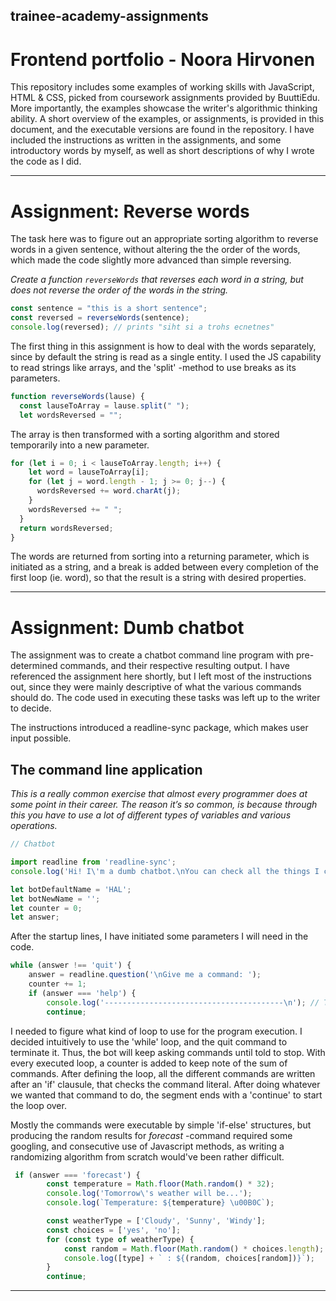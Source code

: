 ## trainee-academy-assignments
# Frontend portfolio - Noora Hirvonen

This repository includes some examples of working skills with JavaScript, HTML & CSS, picked from coursework assignments provided by BuuttiEdu. More importantly, the examples showcase the writer's algorithmic thinking ability. 
A short overview of the examples, or assignments, is provided in this document, and the executable versions are found in the repository. I have included the instructions as written in the assignments, and some introductory words by myself, as well as short descriptions of why I wrote the code as I did. 

___

# Assignment: Reverse words

The task here was to figure out an appropriate sorting algorithm to reverse words in a given sentence, without altering the the order of the words, which made the code slightly more advanced than simple reversing.  

*Create a function `reverseWords` that reverses each word in a string, but does not reverse the order of the words in the string.*

```js
const sentence = "this is a short sentence";
const reversed = reverseWords(sentence);
console.log(reversed); // prints "siht si a trohs ecnetnes"
```

The first thing in this assignment is how to deal with the words separately, since by default the string is read as a single entity. I used the JS capability to read strings like arrays, and the 'split' -method to use breaks as its parameters.

```js
function reverseWords(lause) {
  const lauseToArray = lause.split(" ");
  let wordsReversed = "";
```

The array is then transformed with a sorting algorithm and stored temporarily into a new parameter.

```js
for (let i = 0; i < lauseToArray.length; i++) {
    let word = lauseToArray[i];
    for (let j = word.length - 1; j >= 0; j--) {
      wordsReversed += word.charAt(j);
    }
    wordsReversed += " ";
  }
  return wordsReversed;
}
```
The words are returned from sorting into a returning parameter, which is initiated as a string, and a break is added between every completion of the first loop (ie. word), so that the result is a string with desired properties.

___

# Assignment: Dumb chatbot

The assignment was to create a chatbot command line program with pre-determined commands, and their respective resulting output. I have referenced the assignment here shortly, but I left most of the instructions out, since they were mainly descriptive of what the various commands should do. The code used in executing these tasks was left up to the writer to decide.

The instructions introduced a readline-sync package, which makes user input possible.

## The command line application
*This is a really common exercise that almost every programmer does at some point in their career. The reason it’s so common, is because through this you have to use a lot of different types of variables and various operations.*


```js
// Chatbot

import readline from 'readline-sync';
console.log('Hi! I\'m a dumb chatbot.\nYou can check all the things I can do by typing \'help\' .');

let botDefaultName = 'HAL';
let botNewName = '';
let counter = 0;
let answer;
```
After the startup lines, I have initiated some parameters I will need in the code. 

```js
while (answer !== 'quit') {
    answer = readline.question('\nGive me a command: ');
    counter += 1;
    if (answer === 'help') {
        console.log('----------------------------------------\n'); // The commands listed
        continue;
```

I needed to figure what kind of loop to use for the program execution. I decided intuitively to use the 'while' loop, and the quit command to terminate it. Thus, the bot will keep asking commands until told to stop. With every executed loop, a counter is added to keep note of the sum of commands.
After defining the loop, all the different commands are written after an 'if' clausule, that checks the command literal. After doing whatever we wanted that command to do, the segment ends with a 'continue' to start the loop over. 

Mostly the commands were executable by simple 'if-else' structures, but producing the random results for *forecast* -command required some googling, and consecutive use of Javascript methods, as writing a randomizing algorithm from scratch would've been rather difficult.

```js
 if (answer === 'forecast') {
        const temperature = Math.floor(Math.random() * 32);
        console.log('Tomorrow\'s weather will be...');
        console.log(`Temperature: ${temperature} \u00B0C`);

        const weatherType = ['Cloudy', 'Sunny', 'Windy'];
        const choices = ['yes', 'no'];
        for (const type of weatherType) {
            const random = Math.floor(Math.random() * choices.length);
            console.log([type] + ` : ${(random, choices[random])}`);
        }
        continue;
```
___

